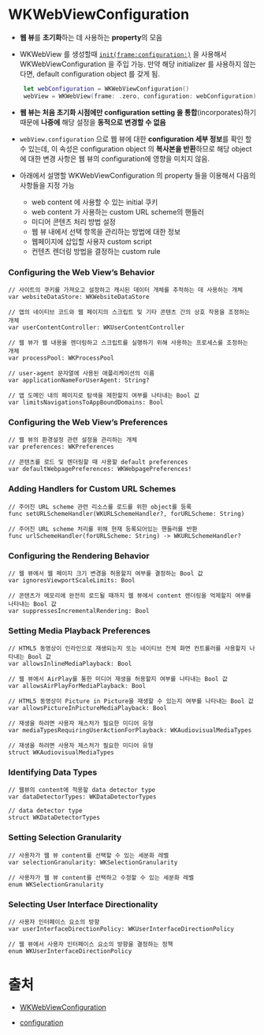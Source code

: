 # WKWebViewConfiguration

- **웹 뷰**를 **초기화**하는 데 사용하는 **property**의 모음

- WKWebView 를 생성할때 [`init(frame:configuration:)`](https://developer.apple.com/documentation/webkit/wkwebview/1414998-init) 을 사용해서 WKWebViewConfiguration 을 주입 가능. 만약 해당 initializer 를 사용하지 않는다면, default configuration object 를 갖게 됨.

  ```swift
   let webConfiguration = WKWebViewConfiguration()
   webView = WKWebView(frame: .zero, configuration: webConfiguration)
  ```

- **웹 뷰는 처음 초기화 시점에만  configuration setting 을 통합**(incorporates)하기 때문에 **나중에** 해당 설정을 **동적으로 변경할 수 없음**

- `webView.configuration` 으로 웹 뷰에 대한 **configuration 세부 정보**를 확인 할 수 있는데, 이 속성은 configuration object 의 **복사본을 반환**하므로 해당 object에 대한 변경 사항은 웹 뷰의 configuration에 영향을 미치지 않음.

- 아래에서 설명할 WKWebViewConfiguration 의 property 들을 이용해서 다음의 사항들을 지정 가능

  - web content 에 사용할 수 있는 initial 쿠키
  - web content 가 사용하는 custom URL scheme의 핸들러
  - 미디어 콘텐츠 처리 방법 설정
  - 웹 뷰 내에서 선택 항목을 관리하는 방법에 대한 정보
  - 웹페이지에 삽입할 사용자 custom script
  - 컨텐츠 렌더링 방법을 결정하는 custom rule

### Configuring the Web View’s Behavior

```
// 사이트의 쿠키를 가져오고 설정하고 캐시된 데이터 개체를 추적하는 데 사용하는 개체
var websiteDataStore: WKWebsiteDataStore

// 앱의 네이티브 코드와 웹 페이지의 스크립트 및 기타 콘텐츠 간의 상호 작용을 조정하는 개체
var userContentController: WKUserContentController

// 웹 뷰가 웹 내용을 렌더링하고 스크립트를 실행하기 위해 사용하는 프로세스를 조정하는 개체
var processPool: WKProcessPool

// user-agent 문자열에 사용된 애플리케이션의 이름
var applicationNameForUserAgent: String?

// 앱 도메인 내의 페이지로 탐색을 제한할지 여부를 나타내는 Bool 값
var limitsNavigationsToAppBoundDomains: Bool
```

### Configuring the Web View’s Preferences

```
// 웹 뷰의 환경설정 관련 설정을 관리하는 개체
var preferences: WKPreferences

// 콘텐츠를 로드 및 렌더링할 때 사용할 default preferences
var defaultWebpagePreferences: WKWebpagePreferences!
```

### Adding Handlers for Custom URL Schemes

```
// 주어진 URL scheme 관련 리소스를 로드를 위한 object를 등록
func setURLSchemeHandler(WKURLSchemeHandler?, forURLScheme: String)

// 주어진 URL scheme 처리를 위해 현재 등록되어있는 핸들러를 반환
func urlSchemeHandler(forURLScheme: String) -> WKURLSchemeHandler?
```

### Configuring the Rendering Behavior

```
// 웹 뷰에서 웹 페이지 크기 변경을 허용할지 여부를 결정하는 Bool 값
var ignoresViewportScaleLimits: Bool

// 콘텐츠가 메모리에 완전히 로드될 때까지 웹 뷰에서 content 렌더링을 억제할지 여부를 나타내는 Bool 값
var suppressesIncrementalRendering: Bool
```

### Setting Media Playback Preferences

```
// HTML5 동영상이 인라인으로 재생되는지 또는 네이티브 전체 화면 컨트롤러를 사용할지 나타내는 Bool 값
var allowsInlineMediaPlayback: Bool

// 웹 뷰에서 AirPlay를 통한 미디어 재생을 허용할지 여부를 나타내는 Bool 값
var allowsAirPlayForMediaPlayback: Bool

// HTML5 동영상이 Picture in Picture을 재생할 수 있는지 여부를 나타내는 Bool 값
var allowsPictureInPictureMediaPlayback: Bool

// 재생을 하려면 사용자 제스처가 필요한 미디어 유형
var mediaTypesRequiringUserActionForPlayback: WKAudiovisualMediaTypes

// 재생을 하려면 사용자 제스처가 필요한 미디어 유형
struct WKAudiovisualMediaTypes
```

### Identifying Data Types

```
// 웹뷰의 content에 적용할 data detector type
var dataDetectorTypes: WKDataDetectorTypes

// data detector type
struct WKDataDetectorTypes
```

### Setting Selection Granularity

```
// 사용자가 웹 뷰 content를 선택할 수 있는 세분화 레벨
var selectionGranularity: WKSelectionGranularity

// 사용자가 웹 뷰 content를 선택하고 수정할 수 있는 세분화 레벨
enum WKSelectionGranularity
```

### Selecting User Interface Directionality

```
// 사용자 인터페이스 요소의 방향
var userInterfaceDirectionPolicy: WKUserInterfaceDirectionPolicy

// 웹 뷰에서 사용자 인터페이스 요소의 방향을 결정하는 정책
enum WKUserInterfaceDirectionPolicy
```

# 출처

- [WKWebViewConfiguration](https://developer.apple.com/documentation/webkit/wkwebviewconfiguration)

- [configuration](https://developer.apple.com/documentation/webkit/wkwebview/1414979-configuration)

  
